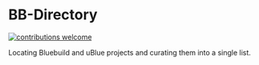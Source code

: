 # BB-Directory 

<p>
 <a href="https://github.com/bb-directory/bb-directory.github.io/issues"><img alt="contributions welcome" src="https://img.shields.io/badge/contributions-welcome-brightgreen.svg?style=flat" /></a>
</p>

Locating Bluebuild and uBlue projects and curating them into a single list.
